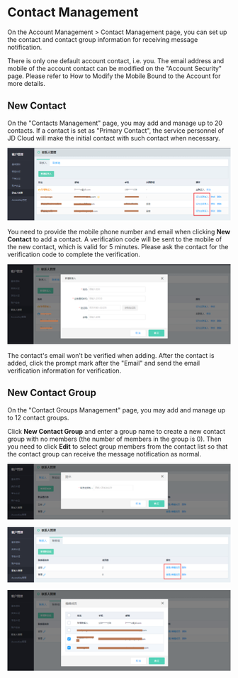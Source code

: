 # Contact Management



On the Account Management > Contact Management page, you can set up the contact and contact group information for receiving message notification.



There is only one default account contact, i.e. you. The email address and mobile of the account contact can be modified on the "Account Security" page. Please refer to How to Modify the Mobile Bound to the Account for more details.

## New Contact
On the "Contacts Management" page, you may add and manage up to 20 contacts. If a contact is set as "Primary Contact", the service personnel of JD Cloud will make the initial contact with such contact when necessary.

![cmd-markdown-logo](../../../image/Message-Center/gjh1.png)


You need to provide the mobile phone number and email when clicking **New Contact** to add a contact. A verification code will be sent to the mobile of the new contact, which is valid for 5 minutes. Please ask the contact for the verification code to complete the verification.

![cmd-markdown-logo](../../../image/Message-Center/gjh2.png)

The contact's email won’t be verified when adding. After the contact is added, click the prompt mark after the "Email" and send the email verification information for verification.


## New Contact Group
On the "Contact Groups Management" page, you may add and manage up to 12 contact groups.

Click **New Contact Group** and enter a group name to create a new contact group with no members (the number of members in the group is 0). Then you need to click **Edit** to select group members from the contact list so that the contact group can receive the message notification as normal.

![cmd-markdown-logo](../../../image/Message-Center/gjh3.png)

![cmd-markdown-logo](../../../image/Message-Center/gjh4.png)

![cmd-markdown-logo](../../../image/Message-Center/gjh5.png)
